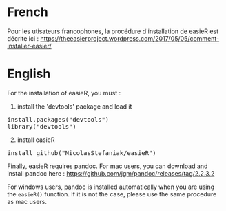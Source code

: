 # French
Pour les utisateurs francophones, la procédure d'installation de easieR est décrite ici :
https://theeasierproject.wordpress.com/2017/05/05/comment-installer-easier/

# English

For the installation of easieR, you must :

1) install the 'devtools' package and load it 
<pre class="prettyprint lang-r">
install.packages("devtools")
library("devtools")
</pre>

2) install easieR
<pre class="prettyprint lang-r">
install_github("NicolasStefaniak/easieR")
</pre>



Finally, easieR requires pandoc. For mac users, you can download and install pandoc here :
 <a href="https://github.com/jgm/pandoc/releases/tag/2.2.3.2" target="_blank" rel="noopener noreferrer">https://github.com/jgm/pandoc/releases/tag/2.2.3.2</a>


For windows users, pandoc is installed automatically when you are using the <code>easieR()</code> function. 
If it is not the case, please use the same procedure as mac users. 
